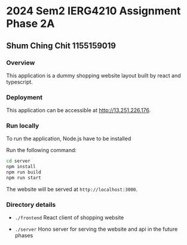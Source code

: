 # 2024 Sem2 IERG4210 Assignment Phase 2A
## Shum Ching Chit 1155159019


### Overview
This application is a dummy shopping website layout built by react and typescript.

### Deployment
This application can be accessible at <http://13.251.226.176>.

### Run locally
To run the application, Node.js have to be installed

Run the following command:
```sh
cd server
npm install
npm run build
npm run start
```
The website will be served at `http://localhost:3000`.

### Directory details
- `./frontend`
    React client of shopping website 

- `./server`
    Hono server for serving the website and api in the future phases

